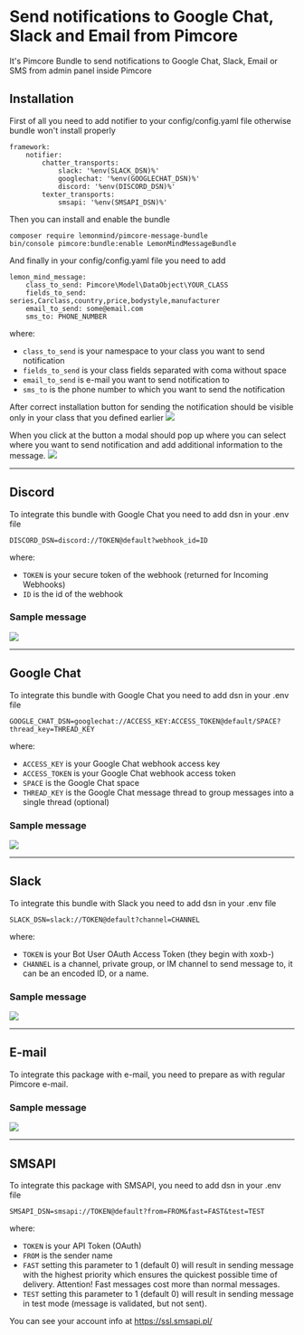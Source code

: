 # Send notifications to Google Chat, Slack and Email from Pimcore

It's Pimcore Bundle to send notifications to Google Chat, Slack, Email or SMS from admin panel inside Pimcore

## Installation

First of all you need to add notifier to your config/config.yaml file otherwise bundle won't install properly

```
framework:
    notifier:
        chatter_transports:
            slack: '%env(SLACK_DSN)%'
            googlechat: '%env(GOOGLECHAT_DSN)%'
            discord: '%env(DISCORD_DSN)%'
        texter_transports:
            smsapi: '%env(SMSAPI_DSN)%'
```

Then you can install and enable the bundle

```
composer require lemonmind/pimcore-message-bundle
bin/console pimcore:bundle:enable LemonMindMessageBundle
```

And finally in your config/config.yaml file you need to add

```
lemon_mind_message:
    class_to_send: Pimcore\Model\DataObject\YOUR_CLASS
    fields_to_send: series,Carclass,country,price,bodystyle,manufacturer
    email_to_send: some@email.com
    sms_to: PHONE_NUMBER
```

where:

- `class_to_send` is your namespace to your class you want to send notification
- `fields_to_send` is your class fields separated with coma without space
- `email_to_send` is e-mail you want to send notification to
- `sms_to` is the phone number to which you want to send the notification

After correct installation button for sending the notification should be visible only in your class that you defined
earlier
![](docs/img_home.png)

When you click at the button a modal should pop up where you can select where you want to send notification and add
additional information to the message.
![](docs/img_modal.png)

-----------

## Discord

To integrate this bundle with Google Chat you need to add dsn in your .env file

```
DISCORD_DSN=discord://TOKEN@default?webhook_id=ID
```

where:

- `TOKEN` is your secure token of the webhook (returned for Incoming Webhooks)
- `ID` is the id of the webhook

### Sample message

![](docs/img_discord_message.png)

-----------

## Google Chat

To integrate this bundle with Google Chat you need to add dsn in your .env file

```
GOOGLE_CHAT_DSN=googlechat://ACCESS_KEY:ACCESS_TOKEN@default/SPACE?thread_key=THREAD_KEY
```

where:

- `ACCESS_KEY` is your Google Chat webhook access key
- `ACCESS_TOKEN` is your Google Chat webhook access token
- `SPACE` is the Google Chat space
- `THREAD_KEY` is the Google Chat message thread to group messages into a single thread (optional)

### Sample message

![](docs/img_googlechat_message.png)

-----------

## Slack

To integrate this bundle with Slack you need to add dsn in your .env file

```
SLACK_DSN=slack://TOKEN@default?channel=CHANNEL
```

where:

- `TOKEN`  is your Bot User OAuth Access Token (they begin with xoxb-)
- `CHANNEL`  is a channel, private group, or IM channel to send message to, it can be an encoded ID, or a name.

### Sample message

![](docs/img_slack_message.png)

-----------

## E-mail

To integrate this package with e-mail, you need to prepare as with regular Pimcore e-mail.

### Sample message

![](docs/img_email_message.png)

-----------

## SMSAPI

To integrate this package with SMSAPI, you need to add dsn in your .env file

```
SMSAPI_DSN=smsapi://TOKEN@default?from=FROM&fast=FAST&test=TEST
```

where:

- `TOKEN` is your API Token (OAuth)
- `FROM` is the sender name
- `FAST` setting this parameter to 1 (default 0) will result in sending message with the highest priority which
  ensures the quickest possible time of delivery. Attention! Fast messages cost more than normal messages.
- `TEST` setting this parameter to 1 (default 0) will result in sending message in test mode (message is
  validated, but not sent).

You can see your account info at https://ssl.smsapi.pl/
